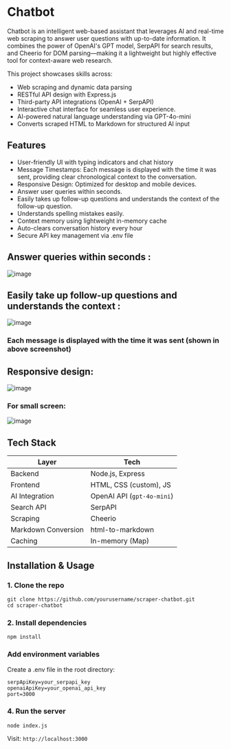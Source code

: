 # Chatbot

Chatbot is an intelligent web-based assistant that leverages AI and real-time web scraping to answer user questions with up-to-date information. It combines the power of OpenAI's GPT model, SerpAPI for search results, and Cheerio for DOM parsing—making it a lightweight but highly effective tool for context-aware web research.

This project showcases skills across:

- Web scraping and dynamic data parsing
- RESTful API design with Express.js
- Third-party API integrations (OpenAI + SerpAPI)
- Interactive chat interface for seamless user experience.
- AI-powered natural language understanding via GPT-4o-mini
- Converts scraped HTML to Markdown for structured AI input
  
## Features
- User-friendly UI with typing indicators and chat history
- Message Timestamps: Each message is displayed with the time it was sent, providing clear chronological context to the conversation.
- Responsive Design: Optimized for desktop and mobile devices.
- Answer user queries within seconds.
- Easily takes up follow-up questions and understands the context of the follow-up question.
- Understands spelling mistakes easily.
- Context memory using lightweight in-memory cache
- Auto-clears conversation history every hour
- Secure API key management via .env file

## Answer queries within seconds :
![image](https://github.com/user-attachments/assets/8926b189-e06f-4fa8-88a1-0f7cd9b65398)

## Easily take up follow-up questions and understands the context :
![image](https://github.com/user-attachments/assets/726ebc34-2435-480d-834e-488dac43629c)

### Each message is displayed with the time it was sent (shown in above screenshot)

## Responsive design:
![image](https://github.com/user-attachments/assets/a70dfc32-d267-4043-9434-78ea473e0888)
### For small screen:
![image](https://github.com/user-attachments/assets/71f7ba91-97db-45c7-9ffa-bb6974851edb)




## Tech Stack

| Layer               | Tech                       |
| ------------------- | -------------------------- |
| Backend             | Node.js, Express           |
| Frontend            | HTML, CSS (custom), JS     |
| AI Integration      | OpenAI API (`gpt-4o-mini`) |
| Search API          | SerpAPI                    |
| Scraping            | Cheerio                    |
| Markdown Conversion | html-to-markdown           |
| Caching             | In-memory (Map)            |

## Installation & Usage

### 1. Clone the repo
```
git clone https://github.com/yourusername/scraper-chatbot.git
cd scraper-chatbot
```

### 2. Install dependencies

```
npm install
```
### Add environment variables
Create a .env file in the root directory:

```
serpApiKey=your_serpapi_key
openaiApiKey=your_openai_api_key
port=3000
```

### 4. Run the server

```
node index.js
```

Visit: `http://localhost:3000`

